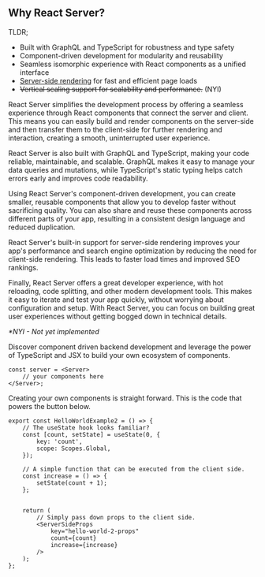 ## Why React Server?

TLDR;

- Built with GraphQL and TypeScript for robustness and type safety
- Component-driven development for modularity and reusability
- Seamless isomorphic experience with React components as a unified interface
- [Server-side rendering](/SSR) for fast and efficient page loads
- ~~Vertical scaling support for scalability and performance.~~ (NYI)

React Server simplifies the development process by offering a seamless experience through React components that connect the server and client. This means you can easily build and render components on the server-side and then transfer them to the client-side for further rendering and interaction, creating a smooth, uninterrupted user experience.

React Server is also built with GraphQL and TypeScript, making your code reliable, maintainable, and scalable. GraphQL makes it easy to manage your data queries and mutations, while TypeScript's static typing helps catch errors early and improves code readability.

Using React Server's component-driven development, you can create smaller, reusable components that allow you to develop faster without sacrificing quality. You can also share and reuse these components across different parts of your app, resulting in a consistent design language and reduced duplication.

React Server's built-in support for server-side rendering improves your app's performance and search engine optimization by reducing the need for client-side rendering. This leads to faster load times and improved SEO rankings.

Finally, React Server offers a great developer experience, with hot reloading, code splitting, and other modern development tools. This makes it easy to iterate and test your app quickly, without worrying about configuration and setup. With React Server, you can focus on building great user experiences without getting bogged down in technical details.

_\*NYI - Not yet implemented_

Discover component driven backend development and leverage the power of TypeScript and JSX to build your own ecosystem of components.
```tsx
const server = <Server>
    // your components here
</Server>;
```

Creating your own components is straight forward. This is the code that powers the button below.
```tsx
export const HelloWorldExample2 = () => {
    // The useState hook looks familiar?
    const [count, setState] = useState(0, {
        key: 'count',
        scope: Scopes.Global,
    });

    // A simple function that can be executed from the client side.
    const increase = () => {
        setState(count + 1);
    };


    return (
        // Simply pass down props to the client side.
        <ServerSideProps
            key="hello-world-2-props"
            count={count}
            increase={increase}
        />
    );
};
```